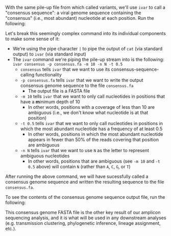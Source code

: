 <script>
import Execute from "$components/Execute.svelte";
</script>

With the same pile-up file from which called variants, we'll use `ivar` to call a "consensus sequence": a viral genome sequence containing the "consensus" (i.e., most abundant) nucleotide at each position. Run the following:

<Execute command="cat pileup.txt | \ ivar consensus \ -p consensus.fa \ -m 10 -t 0.5 -n N" />

Let's break this seemingly complex command into its individual components to make some sense of it:

- We're using the pipe character `|` to pipe the output of `cat` (via standard output) to `ivar` (via standard input)
- The `ivar` command we're piping the pile-up stream into is the following: `ivar consensus -p consensus.fa -m 10 -n N -t 0.5`
  - `consensus` tells `ivar` that we want to use its consensus-sequence-calling functionality
  - `-p consensus.fa` tells `ivar` that we want to write the output consensus genome sequence to the file `consensus.fa`
    - The output file is a FASTA file
  - `-m 10` tells `ivar` that we want to only call nucleotides in positions that have a **m**inimum depth of 10
    - In other words, positions with a coverage of less than 10 are ambiguous (i.e., we don't know what nucleotide is at that position)
  - `-t 0.5` tells `ivar` that we want to only call nucleotides in positions in which the most abundant nucleotide has a frequency of at least 0.5
    - In other words, positions in which the most abundant nucleotide appears in fewer than 50% of the reads covering that position are ambiguous
  - `-n N` tells `ivar` that we want to use `N` as the letter to represent ambiguous nucleotides
    - In other words, positions that are ambiguous (see `-m 10` and `-t 0.5` above) will contain `N` (rather than `A`, `C`, `G`, or `T`)

After running the above command, we will have sucessfully called a consensus genome sequence and written the resulting sequence to the file `consensus.fa`.

To see the contents of the consensus genome sequence output file, run the following:

<Execute command="cat consensus.fa" />

This consensus genome FASTA file is the other key result of our amplicon sequencing analysis, and it is what will be used in any downstream analyses (e.g. transmission clustering, phylogenetic inference, lineage assignment, etc.).
